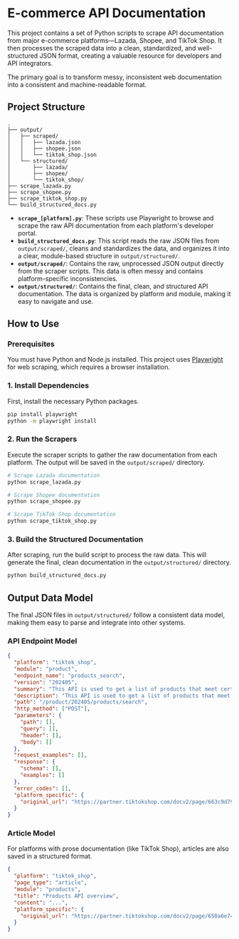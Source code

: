 # E-commerce API Documentation

This project contains a set of Python scripts to scrape API documentation from major e-commerce platforms—Lazada, Shopee, and TikTok Shop. It then processes the scraped data into a clean, standardized, and well-structured JSON format, creating a valuable resource for developers and API integrators.

The primary goal is to transform messy, inconsistent web documentation into a consistent and machine-readable format.

## Project Structure

```
.
├── output/
│   ├── scraped/
│   │   ├── lazada.json
│   │   ├── shopee.json
│   │   └── tiktok_shop.json
│   └── structured/
│       ├── lazada/
│       ├── shopee/
│       └── tiktok_shop/
├── scrape_lazada.py
├── scrape_shopee.py
├── scrape_tiktok_shop.py
└── build_structured_docs.py
```

- **`scrape_[platform].py`**: These scripts use Playwright to browse and scrape the raw API documentation from each platform's developer portal.
- **`build_structured_docs.py`**: This script reads the raw JSON files from `output/scraped/`, cleans and standardizes the data, and organizes it into a clear, module-based structure in `output/structured/`.
- **`output/scraped/`**: Contains the raw, unprocessed JSON output directly from the scraper scripts. This data is often messy and contains platform-specific inconsistencies.
- **`output/structured/`**: Contains the final, clean, and structured API documentation. The data is organized by platform and module, making it easy to navigate and use.

## How to Use

### Prerequisites

You must have Python and Node.js installed. This project uses [Playwright](https://playwright.dev/python/) for web scraping, which requires a browser installation.

### 1. Install Dependencies

First, install the necessary Python packages.

```bash
pip install playwright
python -m playwright install
```

### 2. Run the Scrapers

Execute the scraper scripts to gather the raw documentation from each platform. The output will be saved in the `output/scraped/` directory.

```bash
# Scrape Lazada documentation
python scrape_lazada.py

# Scrape Shopee documentation
python scrape_shopee.py

# Scrape TikTok Shop documentation
python scrape_tiktok_shop.py
```

### 3. Build the Structured Documentation

After scraping, run the build script to process the raw data. This will generate the final, clean documentation in the `output/structured/` directory.

```bash
python build_structured_docs.py
```

## Output Data Model

The final JSON files in `output/structured/` follow a consistent data model, making them easy to parse and integrate into other systems.

### API Endpoint Model

```json
{
  "platform": "tiktok_shop",
  "module": "product",
  "endpoint_name": "products_search",
  "version": "202405",
  "summary": "This API is used to get a list of products that meet certain criteria.",
  "description": "This API is used to get a list of products that meet certain criteria. Version\n202405\n  \nAPI Testing Tool",
  "path": "/product/202405/products/search",
  "http_method": ["POST"],
  "parameters": {
    "path": [],
    "query": [],
    "header": [],
    "body": []
  },
  "request_examples": [],
  "response": {
    "schema": [],
    "examples": []
  },
  "error_codes": [],
  "platform_specific": {
    "original_url": "https://partner.tiktokshop.com/docv2/page/663c9d79a37c1a02e6e3f469"
  }
}
```

### Article Model

For platforms with prose documentation (like TikTok Shop), articles are also saved in a structured format.

```json
{
  "platform": "tiktok_shop",
  "page_type": "article",
  "module": "products",
  "title": "Products API overview",
  "content": "...",
  "platform_specific": {
    "original_url": "https://partner.tiktokshop.com/docv2/page/650a6e74b143de02c01b1793"
  }
}
``` 